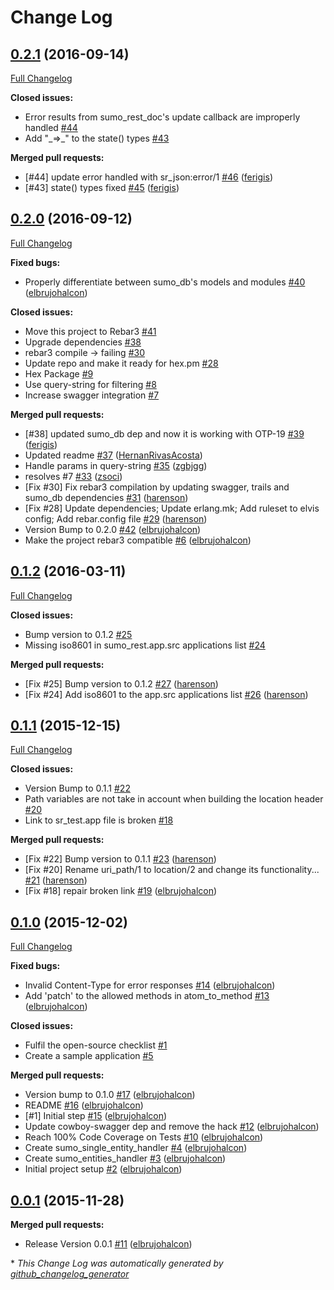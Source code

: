 # Change Log

## [0.2.1](https://github.com/inaka/sumo_rest/tree/0.2.1) (2016-09-14)
[Full Changelog](https://github.com/inaka/sumo_rest/compare/0.2.0...0.2.1)

**Closed issues:**

- Error results from sumo\_rest\_doc's update callback are improperly handled [\#44](https://github.com/inaka/sumo_rest/issues/44)
- Add "\_=\>\_" to the state\(\) types [\#43](https://github.com/inaka/sumo_rest/issues/43)

**Merged pull requests:**

- \[\#44\] update error handled with sr\_json:error/1 [\#46](https://github.com/inaka/sumo_rest/pull/46) ([ferigis](https://github.com/ferigis))
- \[\#43\] state\(\) types fixed [\#45](https://github.com/inaka/sumo_rest/pull/45) ([ferigis](https://github.com/ferigis))

## [0.2.0](https://github.com/inaka/sumo_rest/tree/0.2.0) (2016-09-12)
[Full Changelog](https://github.com/inaka/sumo_rest/compare/0.1.2...0.2.0)

**Fixed bugs:**

- Properly differentiate between sumo\_db's models and modules [\#40](https://github.com/inaka/sumo_rest/pull/40) ([elbrujohalcon](https://github.com/elbrujohalcon))

**Closed issues:**

- Move this project to Rebar3 [\#41](https://github.com/inaka/sumo_rest/issues/41)
- Upgrade dependencies [\#38](https://github.com/inaka/sumo_rest/issues/38)
- rebar3 compile -\> failing [\#30](https://github.com/inaka/sumo_rest/issues/30)
- Update repo and make it ready for hex.pm [\#28](https://github.com/inaka/sumo_rest/issues/28)
- Hex Package [\#9](https://github.com/inaka/sumo_rest/issues/9)
- Use query-string for filtering [\#8](https://github.com/inaka/sumo_rest/issues/8)
- Increase swagger integration [\#7](https://github.com/inaka/sumo_rest/issues/7)

**Merged pull requests:**

- \[\#38\] updated sumo\_db dep and now it is working with OTP-19 [\#39](https://github.com/inaka/sumo_rest/pull/39) ([ferigis](https://github.com/ferigis))
- Updated readme [\#37](https://github.com/inaka/sumo_rest/pull/37) ([HernanRivasAcosta](https://github.com/HernanRivasAcosta))
- Handle params in query-string [\#35](https://github.com/inaka/sumo_rest/pull/35) ([zgbjgg](https://github.com/zgbjgg))
- resolves \#7 [\#33](https://github.com/inaka/sumo_rest/pull/33) ([zsoci](https://github.com/zsoci))
- \[Fix \#30\] Fix rebar3 compilation by updating swagger, trails and sumo\_db dependencies [\#31](https://github.com/inaka/sumo_rest/pull/31) ([harenson](https://github.com/harenson))
- \[Fix \#28\] Update dependencies; Update erlang.mk; Add ruleset to elvis config; Add rebar.config file [\#29](https://github.com/inaka/sumo_rest/pull/29) ([harenson](https://github.com/harenson))
- Version Bump to 0.2.0 [\#42](https://github.com/inaka/sumo_rest/pull/42) ([elbrujohalcon](https://github.com/elbrujohalcon))
- Make the project rebar3 compatible [\#6](https://github.com/inaka/sumo_rest/pull/6) ([elbrujohalcon](https://github.com/elbrujohalcon))

## [0.1.2](https://github.com/inaka/sumo_rest/tree/0.1.2) (2016-03-11)
[Full Changelog](https://github.com/inaka/sumo_rest/compare/0.1.1...0.1.2)

**Closed issues:**

- Bump version to 0.1.2 [\#25](https://github.com/inaka/sumo_rest/issues/25)
- Missing iso8601 in sumo\_rest.app.src applications list [\#24](https://github.com/inaka/sumo_rest/issues/24)

**Merged pull requests:**

- \[Fix \#25\] Bump version to 0.1.2 [\#27](https://github.com/inaka/sumo_rest/pull/27) ([harenson](https://github.com/harenson))
- \[Fix \#24\] Add iso8601 to the app.src applications list [\#26](https://github.com/inaka/sumo_rest/pull/26) ([harenson](https://github.com/harenson))

## [0.1.1](https://github.com/inaka/sumo_rest/tree/0.1.1) (2015-12-15)
[Full Changelog](https://github.com/inaka/sumo_rest/compare/0.1.0...0.1.1)

**Closed issues:**

- Version Bump to 0.1.1 [\#22](https://github.com/inaka/sumo_rest/issues/22)
- Path variables are not take in account when building the location header [\#20](https://github.com/inaka/sumo_rest/issues/20)
- Link to sr\_test.app file is broken [\#18](https://github.com/inaka/sumo_rest/issues/18)

**Merged pull requests:**

- \[Fix \#22\] Bump version to 0.1.1 [\#23](https://github.com/inaka/sumo_rest/pull/23) ([harenson](https://github.com/harenson))
- \[Fix \#20\] Rename uri\_path/1 to location/2 and change its functionality... [\#21](https://github.com/inaka/sumo_rest/pull/21) ([harenson](https://github.com/harenson))
- \[Fix \#18\] repair broken link [\#19](https://github.com/inaka/sumo_rest/pull/19) ([elbrujohalcon](https://github.com/elbrujohalcon))

## [0.1.0](https://github.com/inaka/sumo_rest/tree/0.1.0) (2015-12-02)
[Full Changelog](https://github.com/inaka/sumo_rest/compare/0.0.1...0.1.0)

**Fixed bugs:**

- Invalid Content-Type for error responses [\#14](https://github.com/inaka/sumo_rest/pull/14) ([elbrujohalcon](https://github.com/elbrujohalcon))
- Add 'patch' to the allowed methods in atom\_to\_method [\#13](https://github.com/inaka/sumo_rest/pull/13) ([elbrujohalcon](https://github.com/elbrujohalcon))

**Closed issues:**

- Fulfil the open-source checklist [\#1](https://github.com/inaka/sumo_rest/issues/1)
- Create a sample application [\#5](https://github.com/inaka/sumo_rest/issues/5)

**Merged pull requests:**

- Version bump to 0.1.0 [\#17](https://github.com/inaka/sumo_rest/pull/17) ([elbrujohalcon](https://github.com/elbrujohalcon))
- README [\#16](https://github.com/inaka/sumo_rest/pull/16) ([elbrujohalcon](https://github.com/elbrujohalcon))
- \[\#1\] Initial step [\#15](https://github.com/inaka/sumo_rest/pull/15) ([elbrujohalcon](https://github.com/elbrujohalcon))
- Update cowboy-swagger dep and remove the hack [\#12](https://github.com/inaka/sumo_rest/pull/12) ([elbrujohalcon](https://github.com/elbrujohalcon))
- Reach 100% Code Coverage on Tests [\#10](https://github.com/inaka/sumo_rest/pull/10) ([elbrujohalcon](https://github.com/elbrujohalcon))
- Create sumo\_single\_entity\_handler [\#4](https://github.com/inaka/sumo_rest/pull/4) ([elbrujohalcon](https://github.com/elbrujohalcon))
- Create sumo\_entities\_handler [\#3](https://github.com/inaka/sumo_rest/pull/3) ([elbrujohalcon](https://github.com/elbrujohalcon))
- Initial project setup [\#2](https://github.com/inaka/sumo_rest/pull/2) ([elbrujohalcon](https://github.com/elbrujohalcon))

## [0.0.1](https://github.com/inaka/sumo_rest/tree/0.0.1) (2015-11-28)
**Merged pull requests:**

- Release Version 0.0.1 [\#11](https://github.com/inaka/sumo_rest/pull/11) ([elbrujohalcon](https://github.com/elbrujohalcon))



\* *This Change Log was automatically generated by [github_changelog_generator](https://github.com/skywinder/Github-Changelog-Generator)*
